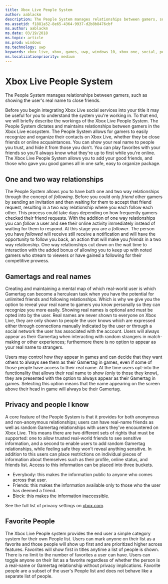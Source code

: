 ```yaml
---
title: Xbox Live People System
author: aablackm
description: The People System manages relationships between gamers, such as showing the user's real name to close friends.
ms.assetid: f1881a52-8e65-4364-9937-d2b8b8476cbf
ms.author: aablackm
ms.date: 03/19/2018
ms.topic: article
ms.prod: windows
ms.technology: uwp
keywords: xbox live, xbox, games, uwp, windows 10, xbox one, social, people system, friends
ms.localizationpriority: medium
---
```


# Xbox Live People System

The People System manages relationships between gamers, such as showing the user's real name to close friends.

Before you begin integrating Xbox Live social services into your title it may be useful for you to understand the system you're working in. To that end, we will briefly describe the workings of the Xbox Live People System. The People System dictates and maintains relationships between gamers in the Xbox Live ecosystem. The People System allows for gamers to easily recognize and organize their contacts on Xbox Live, whether they be close friends or online acquaintances. You can show your real name to people you trust, and hide it from those you don't. You can play favorites with your friends so you'll always know what they're up to first while you're online. The Xbox Live People System allows you to add your good friends, and those who gave you good games all in one safe, easy to organize package.

## One and two way relationships

The People System allows you to have both one and two way relationships through the concept of *following*. Before you could only *friend* other gamers by sending an invitation and then waiting for them to accept that friend request, resulting in a two way relationship where you each follow each other. This process could take days depending on how frequently gamers checked their friend requests. With the addition of one way relationships you can *follow* a user and see their online activity immediately instead of waiting for them to respond. At this stage you are a *follower*. The person you have *followed* will receive still receive a notification and will have the opportunity to follow you back, an action that will make you *friends* in a two way relationship. One way relationships cut down on the wait time to interaction with the added bonus of allowing you to keep up with noted gamers who stream to viewers or have gained a following for their competitive prowess.

## Gamertags and real names

Creating and maintaining a mental map of which real-world user is which Gamertag can become a herculean task when you have the potential for unlimited friends and following relationships. Which is why we give you the option to reveal your real name to gamers you know personally so they can recognize you more easily. Showing real names is optional and must be opted into by the user. Real names are never shown to everyone on Xbox Live, they are only shown to people the user knows which are expressed either through connections manually indicated by the user or through a social network the user has associated with the account. Users will always appear as their Gamertag when interacting with random strangers in match-making or other experiences; furthermore there is no option to appear as your real name to strangers.

Users may control how they appear in games and can decide that they want others to always see them as their Gamertag in games, even if some of those people have access to their real name. At the time users opt-into the functionality that allows their real name to show (only to those they know), they are presented with the option to always appear as their Gamertag in games. Selecting this option means that the name appearing on the screen above their head in game will always be their Gamertag.

## Privacy and people I know

A core feature of the People System is that it provides for both anonymous and non-anonymous relationships; users can have real-name friends as well as random Gamertag relationships with users they've encountered on Xbox Live. This means there are two different sets of rights that must be supported: one to allow trusted real-world friends to see sensitive information, and a second to enable users to add random Gamertag relationships, while feeling safe they won't reveal anything sensitive.
In addition to this users can place restrictions on individual pieces of information about themselves such as their profile, online status, and friends list. Access to this information can be placed into three buckets.

- Everybody: this makes the information public to anyone who comes across that user.
- Friends: this makes the information available only to those who the user has deemed a friend.
- Block: this makes the information inaccessible.

See the full list of privacy settings on [xbox.com](https://account.xbox.com/Settings).

## Favorite People

The Xbox Live People system provides the end user a simple category system for their own People list. Users can mark anyone on their list as a favorite and those people will show up first and are prioritized higher across features. Favorites will show first in titles anytime a list of people is shown. There is no limit to the number of favorites a user can have. Users can toggle anyone on their list as a favorite regardless of whether the person is a real-name or Gamertag relationship without privacy implications. Favorite people are a subset of the user's People list and does not behave like a separate list of people.